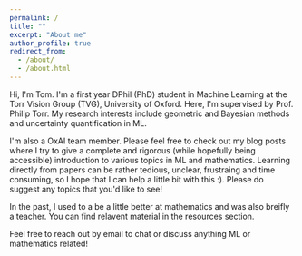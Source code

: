 ```yaml
---
permalink: /
title: ""
excerpt: "About me"
author_profile: true
redirect_from: 
  - /about/
  - /about.html
---
```


Hi, I'm Tom. I'm a first year DPhil (PhD) student in Machine Learning at the Torr Vision Group (TVG), University of Oxford. Here, I'm supervised by Prof. Philip Torr. My research interests include geometric and Bayesian methods and uncertainty quantification in ML. 

I'm also a OxAI team member. Please feel free to check out my blog posts where I try to give a complete and rigorous (while hopefully being accessible) introduction to various topics in ML and mathematics. Learning directly from papers can be rather tedious, unclear, frustraing and time consuming, so I hope that I can help a little bit with this :). Please do suggest any topics that you'd like to see!  

In the past, I used to a be a little better at mathematics and was also breifly a teacher. You can find relavent material in the resources section. 

Feel free to reach out by email to chat or discuss anything ML or mathematics related! 